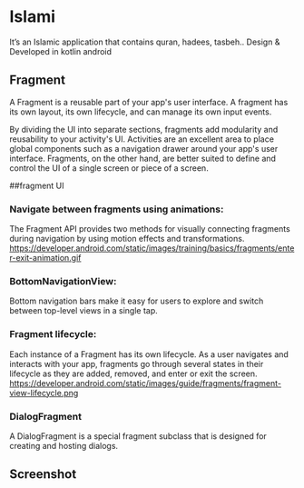 
# Islami

 It’s an Islamic application that contains quran, hadees, tasbeh..
Design & Developed in kotlin android

## Fragment
 A Fragment is a reusable part of your app's user interface. A fragment has its own layout, its own lifecycle, and can manage its own input events.

By dividing the UI into separate sections, fragments add modularity and reusability to your activity's UI. Activities are an excellent area to place global components such as a navigation drawer around your app's user interface. Fragments, on the other hand, are better suited to define and control the UI of a single screen or piece of a screen.

##fragment UI

### Navigate between fragments using animations:
The Fragment API provides two methods for visually connecting fragments during navigation by using motion effects and transformations.
https://developer.android.com/static/images/training/basics/fragments/enter-exit-animation.gif

### BottomNavigationView‏:
Bottom navigation bars make it easy for users to explore and switch between top-level views in a single tap.

### Fragment lifecycle:
Each instance of a Fragment has its own lifecycle. As a user navigates and interacts with your app, fragments go through several states in their lifecycle as they are added, removed, and enter or exit the screen.‏
https://developer.android.com/static/images/guide/fragments/fragment-view-lifecycle.png

### DialogFragment
A DialogFragment is a special fragment subclass that is designed for creating and hosting dialogs.

## Screenshot